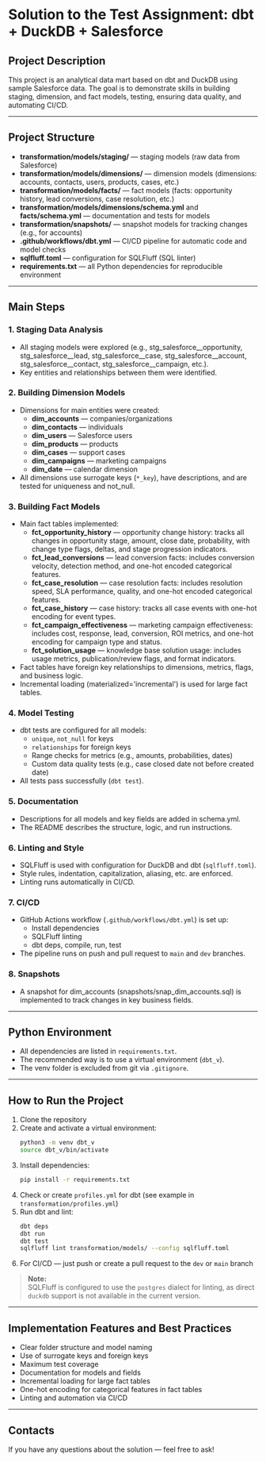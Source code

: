 # Solution to the Test Assignment: dbt + DuckDB + Salesforce

## Project Description

This project is an analytical data mart based on dbt and DuckDB using sample Salesforce data. The goal is to demonstrate skills in building staging, dimension, and fact models, testing, ensuring data quality, and automating CI/CD.

---

## Project Structure

- **transformation/models/staging/** — staging models (raw data from Salesforce)
- **transformation/models/dimensions/** — dimension models (dimensions: accounts, contacts, users, products, cases, etc.)
- **transformation/models/facts/** — fact models (facts: opportunity history, lead conversions, case resolution, etc.)
- **transformation/models/dimensions/schema.yml** and **facts/schema.yml** — documentation and tests for models
- **transformation/snapshots/** — snapshot models for tracking changes (e.g., for accounts)
- **.github/workflows/dbt.yml** — CI/CD pipeline for automatic code and model checks
- **sqlfluff.toml** — configuration for SQLFluff (SQL linter)
- **requirements.txt** — all Python dependencies for reproducible environment

---

## Main Steps

### 1. Staging Data Analysis
- All staging models were explored (e.g., stg_salesforce__opportunity, stg_salesforce__lead, stg_salesforce__case, stg_salesforce__account, stg_salesforce__contact, stg_salesforce__campaign, etc.).
- Key entities and relationships between them were identified.

### 2. Building Dimension Models
- Dimensions for main entities were created:
  - **dim_accounts** — companies/organizations
  - **dim_contacts** — individuals
  - **dim_users** — Salesforce users
  - **dim_products** — products
  - **dim_cases** — support cases
  - **dim_campaigns** — marketing campaigns
  - **dim_date** — calendar dimension
- All dimensions use surrogate keys (`*_key`), have descriptions, and are tested for uniqueness and not_null.

### 3. Building Fact Models
- Main fact tables implemented:
  - **fct_opportunity_history** — opportunity change history: tracks all changes in opportunity stage, amount, close date, probability, with change type flags, deltas, and stage progression indicators.
  - **fct_lead_conversions** — lead conversion facts: includes conversion velocity, detection method, and one-hot encoded categorical features.
  - **fct_case_resolution** — case resolution facts: includes resolution speed, SLA performance, quality, and one-hot encoded categorical features.
  - **fct_case_history** — case history: tracks all case events with one-hot encoding for event types.
  - **fct_campaign_effectiveness** — marketing campaign effectiveness: includes cost, response, lead, conversion, ROI metrics, and one-hot encoding for campaign type and status.
  - **fct_solution_usage** — knowledge base solution usage: includes usage metrics, publication/review flags, and format indicators.
- Fact tables have foreign key relationships to dimensions, metrics, flags, and business logic.
- Incremental loading (materialized='incremental') is used for large fact tables.

### 4. Model Testing
- dbt tests are configured for all models:
  - `unique`, `not_null` for keys
  - `relationships` for foreign keys
  - Range checks for metrics (e.g., amounts, probabilities, dates)
  - Custom data quality tests (e.g., case closed date not before created date)
- All tests pass successfully (`dbt test`).

### 5. Documentation
- Descriptions for all models and key fields are added in schema.yml.
- The README describes the structure, logic, and run instructions.

### 6. Linting and Style
- SQLFluff is used with configuration for DuckDB and dbt (`sqlfluff.toml`).
- Style rules, indentation, capitalization, aliasing, etc. are enforced.
- Linting runs automatically in CI/CD.

### 7. CI/CD
- GitHub Actions workflow (`.github/workflows/dbt.yml`) is set up:
  - Install dependencies
  - SQLFluff linting
  - dbt deps, compile, run, test
- The pipeline runs on push and pull request to `main` and `dev` branches.

### 8. Snapshots
- A snapshot for dim_accounts (snapshots/snap_dim_accounts.sql) is implemented to track changes in key business fields.

---

## Python Environment

- All dependencies are listed in `requirements.txt`.
- The recommended way is to use a virtual environment (`dbt_v`).
- The venv folder is excluded from git via `.gitignore`.

---

## How to Run the Project

1. Clone the repository
2. Create and activate a virtual environment:
   ```bash
   python3 -m venv dbt_v
   source dbt_v/bin/activate
   ```
3. Install dependencies:
   ```bash
   pip install -r requirements.txt
   ```
4. Check or create `profiles.yml` for dbt (see example in `transformation/profiles.yml`)
5. Run dbt and lint:
   ```bash
   dbt deps
   dbt run
   dbt test
   sqlfluff lint transformation/models/ --config sqlfluff.toml
   ```
6. For CI/CD — just push or create a pull request to the `dev` or `main` branch

> **Note:**  
> SQLFluff is configured to use the `postgres` dialect for linting, as direct `duckdb` support is not available in the current version.

---

## Implementation Features and Best Practices
- Clear folder structure and model naming
- Use of surrogate keys and foreign keys
- Maximum test coverage
- Documentation for models and fields
- Incremental loading for large fact tables
- One-hot encoding for categorical features in fact tables
- Linting and automation via CI/CD

---

## Contacts
If you have any questions about the solution — feel free to ask! 